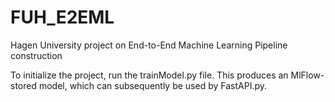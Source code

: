 # FUH_E2EML
Hagen University project on End-to-End Machine Learning Pipeline construction


To initialize the project, run the trainModel.py file. This produces an MlFlow-stored model, which can subsequently be used by FastAPI.py.
